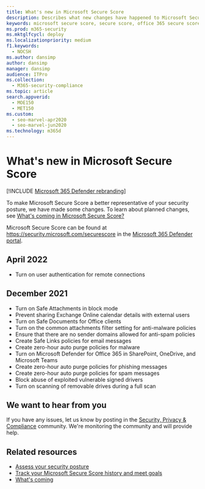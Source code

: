 ```yaml
---
title: What's new in Microsoft Secure Score
description: Describes what new changes have happened to Microsoft Secure Score in the Microsoft 365 Defender portal.
keywords: microsoft secure score, secure score, office 365 secure score, microsoft security score, Microsoft 365 Defender portal
ms.prod: m365-security
ms.mktglfcycl: deploy
ms.localizationpriority: medium
f1.keywords:
  - NOCSH
ms.author: dansimp
author: dansimp
manager: dansimp
audience: ITPro
ms.collection: 
  - M365-security-compliance
ms.topic: article
search.appverid: 
  - MOE150
  - MET150
ms.custom: 
  - seo-marvel-apr2020
  - seo-marvel-jun2020
ms.technology: m365d
---
```


# What's new in Microsoft Secure Score

[!INCLUDE [Microsoft 365 Defender rebranding](../includes/microsoft-defender.md)]

To make Microsoft Secure Score a better representative of your security posture, we have made some changes. To learn about planned changes, see [What's coming in Microsoft Secure Score?](microsoft-secure-score-whats-coming.md)

Microsoft Secure Score can be found at https://security.microsoft.com/securescore in the [Microsoft 365 Defender portal](microsoft-365-defender-portal.md).

## April 2022

- Turn on user authentication for remote connections

## December 2021

- Turn on Safe Attachments in block mode
- Prevent sharing Exchange Online calendar details with external users
- Turn on Safe Documents for Office clients
- Turn on the common attachments filter setting for anti-malware policies
- Ensure that there are no sender domains allowed for anti-spam policies
- Create Safe Links policies for email messages
- Create zero-hour auto purge policies for malware
- Turn on Microsoft Defender for Office 365 in SharePoint, OneDrive, and Microsoft Teams
- Create zero-hour auto purge policies for phishing messages
- Create zero-hour auto purge policies for spam messages
- Block abuse of exploited vulnerable signed drivers
- Turn on scanning of removable drives during a full scan

## We want to hear from you

If you have any issues, let us know by posting in the [Security, Privacy & Compliance](https://techcommunity.microsoft.com/t5/Security-Privacy-Compliance/bd-p/security_privacy) community. We're monitoring the community and will provide help.

## Related resources

- [Assess your security posture](microsoft-secure-score-improvement-actions.md)
- [Track your Microsoft Secure Score history and meet goals](microsoft-secure-score-history-metrics-trends.md)
- [What's coming](microsoft-secure-score-whats-coming.md)
